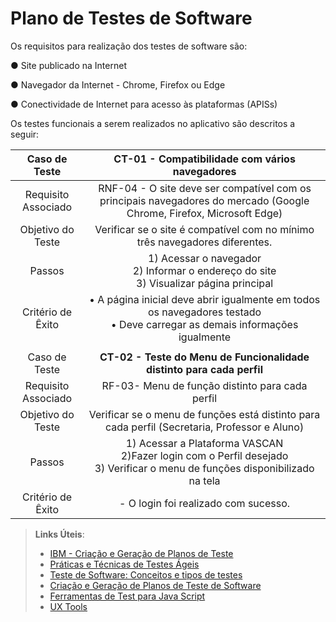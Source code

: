 # Plano de Testes de Software

Os requisitos para realização dos testes de software são: 

● Site publicado na Internet 

● Navegador da Internet - Chrome, Firefox ou Edge 

● Conectividade de Internet para acesso às plataformas (APISs) 

Os testes funcionais a serem realizados no aplicativo são descritos a seguir:
 
| **Caso de Teste** 	| **CT-01 - Compatibilidade com vários navegadores** 	|
|:---:	|:---:	|
|	Requisito Associado 	| RNF-04 - O site deve ser compatível com os principais navegadores do mercado (Google Chrome, Firefox, Microsoft Edge)  |
| Objetivo do Teste 	| Verificar se o site é compatível com no mínimo três navegadores diferentes.  |
| Passos 	| 1) Acessar o navegador <br> 2) Informar o endereço do site <br> 3) Visualizar página principal |
|Critério de Êxito | • A página inicial deve abrir igualmente em todos os navegadores testado <br> • Deve carregar as demais informações igualmente|
|  	|  	|
| Caso de Teste 	| **CT-02 - Teste do Menu de Funcionalidade distinto para cada perfil** 	|
|Requisito Associado | RF-03- Menu de função distinto para cada perfil  |
| Objetivo do Teste 	| Verificar se o menu de funções está distinto para cada perfil (Secretaria, Professor e Aluno)  |
| Passos 	| 1) Acessar a Plataforma VASCAN <br> 2)Fazer login com o Perfil desejado <br> 3) Verificar o menu de funções disponibilizado na tela |
|Critério de Êxito | - O login foi realizado com sucesso. |

 
> **Links Úteis**:
> - [IBM - Criação e Geração de Planos de Teste](https://www.ibm.com/developerworks/br/local/rational/criacao_geracao_planos_testes_software/index.html)
> - [Práticas e Técnicas de Testes Ágeis](http://assiste.serpro.gov.br/serproagil/Apresenta/slides.pdf)
> -  [Teste de Software: Conceitos e tipos de testes](https://blog.onedaytesting.com.br/teste-de-software/)
> - [Criação e Geração de Planos de Teste de Software](https://www.ibm.com/developerworks/br/local/rational/criacao_geracao_planos_testes_software/index.html)
> - [Ferramentas de Test para Java Script](https://geekflare.com/javascript-unit-testing/)
> - [UX Tools](https://uxdesign.cc/ux-user-research-and-user-testing-tools-2d339d379dc7)
